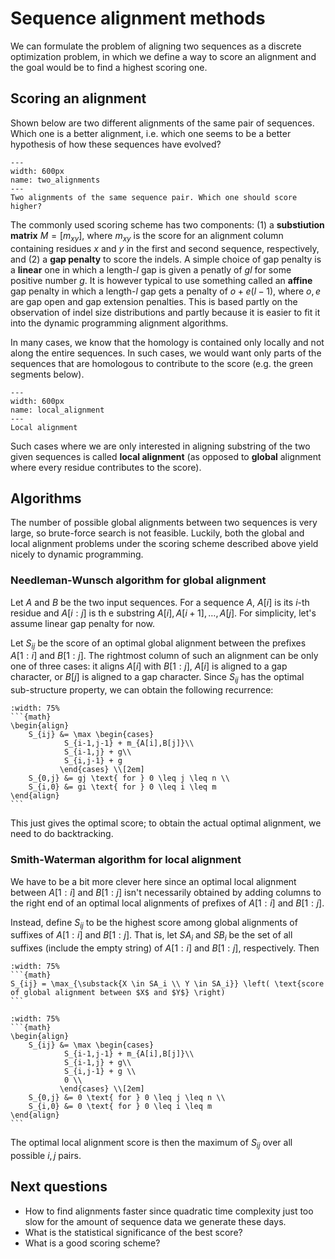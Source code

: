 # Sequence alignment methods
We can formulate the problem  of aligning two sequences as a discrete optimization problem, in which we define a way to score an alignment and the goal would be to find a highest scoring one. 

## Scoring an alignment
Shown below are two different alignments of the same pair of sequences. 
Which one is a better alignment, i.e. which one seems to be a better hypothesis of how these sequences have evolved?

```{figure} ./images/two_alignments.svg
---
width: 600px
name: two_alignments
---
Two alignments of the same sequence pair. Which one should score higher?
```

The commonly used scoring scheme has two components: (1) a **substiution matrix** $M = [m_{xy}]$, where $m_{xy}$ is the score for an alignment column containing residues $x$ and $y$ in the first and second sequence, respectively, and (2) a **gap penalty** to score the indels. A simple choice of gap penalty is a **linear** one in which a length-$l$ gap is given a penatly of $gl$ for some positive number $g$.  It is however typical to use something called an **affine** gap penalty in which a length-$l$ gap gets a penalty of $o + e (l-1)$, where $o,e$ are gap open and gap extension penalties.  This is based partly on the observation of  indel size distributions and partly because it is easier to fit it into the dynamic programming alignment algorithms.

In many cases, we know that the homology is contained only locally and not along the entire sequences. In such cases, we would want only parts of the sequences that are homologous to contribute to the score (e.g. the green segments below). 
```{figure} ./images/local_alignment.svg
---
width: 600px
name: local_alignment
---
Local alignment
```

Such cases where we are only interested in aligning substring of the two given sequences is called  **local alignment** (as opposed to **global** alignment where every residue contributes to the score).

## Algorithms
The number of possible global alignments between two sequences is very large, so brute-force search is not feasible. Luckily, both the global and local alignment problems under the scoring scheme described above yield nicely to dynamic programming. 

### Needleman-Wunsch algorithm for global alignment
Let $A$ and $B$ be the two input sequences. For a sequence $A$, $A[i]$ is its $i$-th residue and $A[i:j]$ is th e substring $A[i], A[i+1],\ldots, A[j]$. For simplicity, let's assume linear gap penalty for now.

Let $S_{ij}$ be the score of an optimal global alignment between the prefixes $A[1:i]$ and $B[1:j]$. The rightmost column of such an alignment can be only one of three cases: it aligns $A[i]$ with $B[1:j]$, $A[i]$ is aligned to a gap character, or $B[j]$ is aligned to a gap character. Since $S_{ij}$ has the optimal sub-structure property, we can obtain the following recurrence:
````{card}
:width: 75%
```{math}
\begin{align}
    S_{ij} &= \max \begin{cases}
            S_{i-1,j-1} + m_{A[i],B[j]}\\
            S_{i-1,j} + g\\
            S_{i,j-1} + g
           \end{cases} \\[2em]
    S_{0,j} &= gj \text{ for } 0 \leq j \leq n \\
    S_{i,0} &= gi \text{ for } 0 \leq i \leq m 
\end{align}
```
````
This just gives the optimal score; to obtain the actual optimal alignment, we need to do backtracking.

### Smith-Waterman algorithm for local alignment
We have to be a bit more clever here since an optimal local alignment between $A[1:i]$ and $B[1:j]$ isn't necessarily obtained by adding columns to the right end of an optimal local alignments of prefixes of $A[1:i]$ and $B[1:j]$.

Instead, define $S_{ij}$ to be the highest score among global alignments of suffixes of $A[1:i]$ and $B[1:j]$. That is, let $SA_i$ and $SB_i$  be the set of all suffixes (include the empty string) of $A[1:i]$ and  $B[1:j]$, respectively. Then 

````{card}
:width: 75%
```{math}
S_{ij} = \max_{\substack{X \in SA_i \\ Y \in SA_i}} \left( \text{score of global alignment between $X$ and $Y$} \right)
```
````

````{card}
:width: 75%
```{math}
\begin{align}
    S_{ij} &= \max \begin{cases}
            S_{i-1,j-1} + m_{A[i],B[j]}\\
            S_{i-1,j} + g\\
            S_{i,j-1} + g \\
            0 \\
           \end{cases} \\[2em]
    S_{0,j} &= 0 \text{ for } 0 \leq j \leq n \\
    S_{i,0} &= 0 \text{ for } 0 \leq i \leq m 
\end{align}
```
````
The optimal local alignment score is then the maximum of $S_{ij}$ over all possible $i,j$ pairs.

## Next questions

- How to find alignments faster since quadratic time complexity just too slow for the amount of sequence data we generate these days. 
- What is the statistical significance of the best score?
- What is a good scoring scheme?
